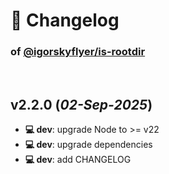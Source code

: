 # 📒 Changelog

### of [@igorskyflyer/is-rootdir](https://github.com/igorskyflyer/npm-is-rootdir)

<br>

## v2.2.0 (*02-Sep-2025*)

- **💻 dev**: upgrade Node to >= v22
- **💻 dev**: upgrade dependencies
- **💻 dev**: add CHANGELOG
